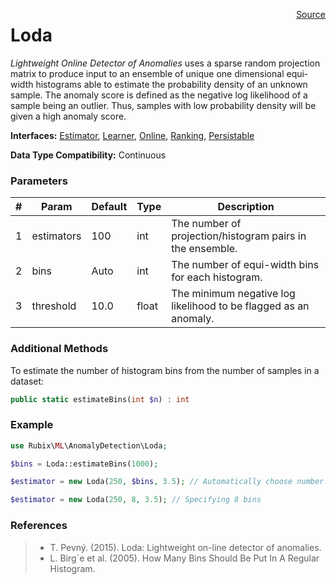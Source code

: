 <span style="float:right;"><a href="https://github.com/RubixML/RubixML/blob/master/src/AnomalyDetectors/Loda.php">Source</a></span>

# Loda
*Lightweight Online Detector of Anomalies* uses a sparse random projection matrix to produce input to an ensemble of unique one dimensional equi-width histograms able to estimate the probability density of an unknown sample. The anomaly score is defined as the negative log likelihood of a sample being an outlier. Thus, samples with low probability density will be given a high anomaly score.

**Interfaces:** [Estimator](../estimator.md), [Learner](../learner.md), [Online](../online.md), [Ranking](../ranking.md), [Persistable](../persistable.md)

**Data Type Compatibility:** Continuous

### Parameters
| # | Param | Default | Type | Description |
|---|---|---|---|---|
| 1 | estimators | 100 | int | The number of projection/histogram pairs in the ensemble. |
| 2 | bins | Auto | int | The number of equi-width bins for each histogram. |
| 3 | threshold | 10.0 | float | The minimum negative log likelihood to be flagged as an anomaly. |

### Additional Methods
To estimate the number of histogram bins from the number of samples in a dataset:
```php
public static estimateBins(int $n) : int
```

### Example
```php
use Rubix\ML\AnomalyDetection\Loda;

$bins = Loda::estimateBins(1000);

$estimator = new Loda(250, $bins, 3.5); // Automatically choose number of bins

$estimator = new Loda(250, 8, 3.5); // Specifying 8 bins
```

### References
>- T. Pevný. (2015). Loda: Lightweight on-line detector of anomalies.
>- L. Birg´e et al. (2005). How Many Bins Should Be Put In A Regular Histogram.